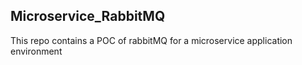 ## Microservice_RabbitMQ
This repo contains a POC of rabbitMQ for a microservice application environment

